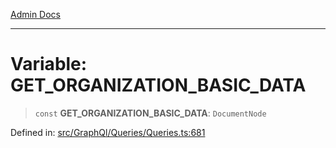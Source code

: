 [Admin Docs](/)

***

# Variable: GET\_ORGANIZATION\_BASIC\_DATA

> `const` **GET\_ORGANIZATION\_BASIC\_DATA**: `DocumentNode`

Defined in: [src/GraphQl/Queries/Queries.ts:681](https://github.com/PalisadoesFoundation/talawa-admin/blob/main/src/GraphQl/Queries/Queries.ts#L681)
